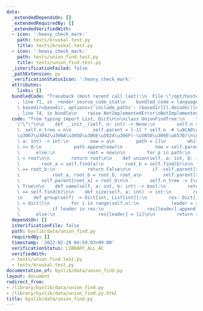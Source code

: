 ```yaml
---
data:
  _extendedDependsOn: []
  _extendedRequiredBy: []
  _extendedVerifiedWith:
  - icon: ':heavy_check_mark:'
    path: tests/kruskal.test.py
    title: tests/kruskal.test.py
  - icon: ':heavy_check_mark:'
    path: tests/union_find.test.py
    title: tests/union_find.test.py
  _isVerificationFailed: false
  _pathExtension: py
  _verificationStatusIcon: ':heavy_check_mark:'
  attributes:
    links: []
  bundledCode: "Traceback (most recent call last):\n  File \"/opt/hostedtoolcache/Python/3.10.2/x64/lib/python3.10/site-packages/onlinejudge_verify/documentation/build.py\"\
    , line 71, in _render_source_code_stat\n    bundled_code = language.bundle(stat.path,\
    \ basedir=basedir, options={'include_paths': [basedir]}).decode()\n  File \"/opt/hostedtoolcache/Python/3.10.2/x64/lib/python3.10/site-packages/onlinejudge_verify/languages/python.py\"\
    , line 74, in bundle\n    raise NotImplementedError\nNotImplementedError\n"
  code: "from typing import List, Dict\n\n\nclass UnionFindTree:\n    \"\"\"Union-Find\u6728\
    \"\"\"\n\n    def __init__(self, n: int) -> None:\n        self.n = n\n      \
    \  self.n_tree = n\n        self.parent = [-1] * self.n  # \u8CA0\u306A\u3089\u89AA\
    \u3067\u3042\u308A\u305D\u306E\u5024\u306F(-\u5B50\u306E\u6570)\n\n    def find(self,\
    \ a: int) -> int:\n        now = a\n        path = []\n        while self.parent[now]\
    \ >= 0:\n            path.append(now)\n            now = self.parent[now]\n  \
    \      else:\n            root = now\n\n        for p in path:\n            self.parent[p]\
    \ = root\n\n        return root\n\n    def union(self, a: int, b: int) -> bool:\n\
    \        root_a = self.find(a)\n        root_b = self.find(b)\n\n        if root_a\
    \ == root_b:\n            return False\n\n        if -self.parent[root_a] > -self.parent[root_b]:\n\
    \            root_a, root_b = root_b, root_a\n        self.parent[root_b] += self.parent[root_a]\n\
    \        self.parent[root_a] = root_b\n\n        self.n_tree -= 1\n        return\
    \ True\n\n    def same(self, a: int, b: int) -> bool:\n        return self.find(a)\
    \ == self.find(b)\n\n    def size(self, a: int) -> int:\n        return -self.parent[self.find(a)]\n\
    \n    def group(self) -> Dict[int, List[int]]:\n        res: Dict[int, List[int]]\
    \ = dict()\n        for i in range(self.n):\n            leader = self.find(i)\n\
    \            if leader in res:\n                res[leader].append(i)\n      \
    \      else:\n                res[leader] = [i]\n\n        return res\n"
  dependsOn: []
  isVerificationFile: false
  path: byslib/data/union_find.py
  requiredBy: []
  timestamp: '2022-02-28 04:59:03+09:00'
  verificationStatus: LIBRARY_ALL_AC
  verifiedWith:
  - tests/union_find.test.py
  - tests/kruskal.test.py
documentation_of: byslib/data/union_find.py
layout: document
redirect_from:
- /library/byslib/data/union_find.py
- /library/byslib/data/union_find.py.html
title: byslib/data/union_find.py
---
```

